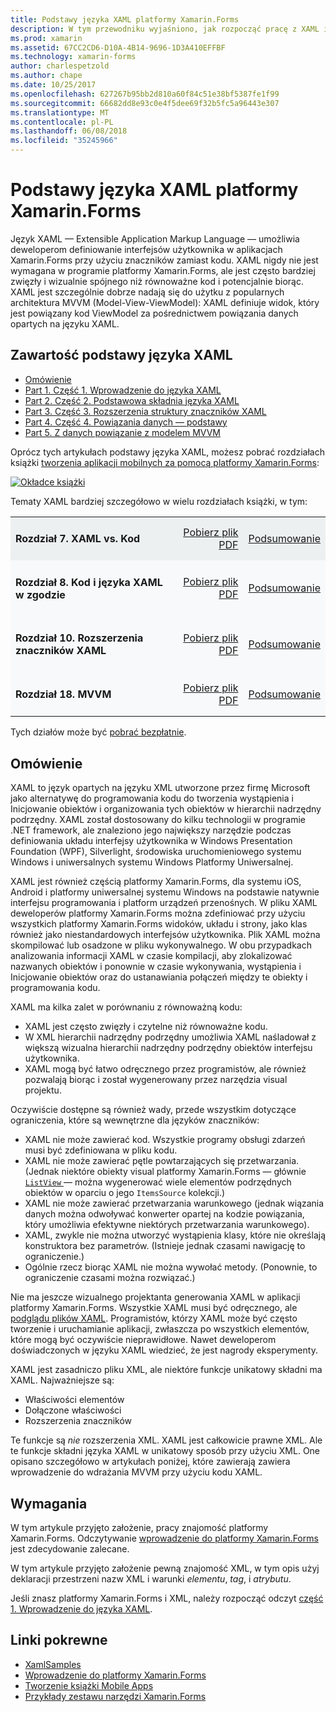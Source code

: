 ```yaml
---
title: Podstawy języka XAML platformy Xamarin.Forms
description: W tym przewodniku wyjaśniono, jak rozpocząć pracę z XAML i platform urządzeń przenośnych. XAML umożliwia deweloperom interfejsów użytkownika w aplikacji platformy Xamarin.Forms przy użyciu znaczników zamiast kodu.
ms.prod: xamarin
ms.assetid: 67CC2CD6-D10A-4B14-9696-1D3A410EFFBF
ms.technology: xamarin-forms
author: charlespetzold
ms.author: chape
ms.date: 10/25/2017
ms.openlocfilehash: 627267b95bb2d810a60f84c51e38bf5387fe1f99
ms.sourcegitcommit: 66682dd8e93c0e4f5dee69f32b5fc5a96443e307
ms.translationtype: MT
ms.contentlocale: pl-PL
ms.lasthandoff: 06/08/2018
ms.locfileid: "35245966"
---
```

# <a name="xamarinforms-xaml-basics"></a>Podstawy języka XAML platformy Xamarin.Forms

Język XAML — Extensible Application Markup Language — umożliwia deweloperom definiowanie interfejsów użytkownika w aplikacjach Xamarin.Forms przy użyciu znaczników zamiast kodu. XAML nigdy nie jest wymagana w programie platformy Xamarin.Forms, ale jest często bardziej zwięzły i wizualnie spójnego niż równoważne kod i potencjalnie biorąc. XAML jest szczególnie dobrze nadają się do użytku z popularnych architektura MVVM (Model-View-ViewModel): XAML definiuje widok, który jest powiązany kod ViewModel za pośrednictwem powiązania danych opartych na języku XAML.

## <a name="xaml-basics-contents"></a>Zawartość podstawy języka XAML

* [Omówienie](#Overview)
* [Part 1. Część 1. Wprowadzenie do języka XAML](~/xamarin-forms/xaml/xaml-basics/get-started-with-xaml.md)
* [Part 2. Część 2. Podstawowa składnia języka XAML](~/xamarin-forms/xaml/xaml-basics/essential-xaml-syntax.md)
* [Part 3. Część 3. Rozszerzenia struktury znaczników XAML](~/xamarin-forms/xaml/xaml-basics/xaml-markup-extensions.md)
* [Part 4. Część 4. Powiązania danych — podstawy](~/xamarin-forms/xaml/xaml-basics/data-binding-basics.md)
* [Part 5. Z danych powiązanie z modelem MVVM](~/xamarin-forms/xaml/xaml-basics/data-bindings-to-mvvm.md)

Oprócz tych artykułach podstawy języka XAML, możesz pobrać rozdziałach książki [tworzenia aplikacji mobilnych za pomocą platformy Xamarin.Forms](~/xamarin-forms/creating-mobile-apps-xamarin-forms/index.md):

[![](images/cover-sml.png "Okładce książki")](~/xamarin-forms/creating-mobile-apps-xamarin-forms/index.md)

Tematy XAML bardziej szczegółowo w wielu rozdziałach książki, w tym:

<table style="border:0px; box-shadow:0 0px 0px" cellpadding="0" cellspacing="2" border="0" width="85%">
<tr style="background:#ecf0f1">
  <td style="border:0px;">
    <h4>Rozdział 7. XAML vs. Kod</h4>
  </td>
  <td style="border:0px;" align="right"><a href="https://download.xamarin.com/developer/xamarin-forms-book/XamarinFormsBook-Ch07-Apr2016.pdf">Pobierz plik PDF</a> </td>
  <td style="border:0px;" align="right"><a href="~/xamarin-forms/creating-mobile-apps-xamarin-forms/summaries/chapter07.md">Podsumowanie</a></td>
</tr>
<tr style="background:#f8f9fa">
  <td style="border:0px;">
    <h4>Rozdział 8. Kod i języka XAML w zgodzie</h4>
  </td>
  <td style="border:0px;" align="right"><a href="https://download.xamarin.com/developer/xamarin-forms-book/XamarinFormsBook-Ch08-Apr2016.pdf">Pobierz plik PDF</a> </td>
  <td style="border:0px;" align="right"><a href="~/xamarin-forms/creating-mobile-apps-xamarin-forms/summaries/chapter08.md">Podsumowanie</a></td>
</tr>
<tr style="background:#f8f9fa">
  <td style="border:0px;">
    <h4>Rozdział 10. Rozszerzenia znaczników XAML</h4>
  </td>
  <td style="border:0px;" align="right"><a href="https://download.xamarin.com/developer/xamarin-forms-book/XamarinFormsBook-Ch10-Apr2016.pdf">Pobierz plik PDF</a> </td>
  <td style="border:0px;" align="right"><a href="~/xamarin-forms/creating-mobile-apps-xamarin-forms/summaries/chapter10.md">Podsumowanie</a></td>
</tr>
<tr style="background:#f8f9fa">
  <td style="border:0px;">
    <h4>Rozdział 18. MVVM</h4>
  </td>
  <td style="border:0px;" align="right"><a href="https://download.xamarin.com/developer/xamarin-forms-book/XamarinFormsBook-Ch18-Apr2016.pdf">Pobierz plik PDF</a> </td>
  <td style="border:0px;" align="right"><a href="~/xamarin-forms/creating-mobile-apps-xamarin-forms/summaries/chapter18.md">Podsumowanie</a></td></tr>
</table>

Tych działów może być [pobrać bezpłatnie](~/xamarin-forms/creating-mobile-apps-xamarin-forms/index.md).

<a name="Overview" />

## <a name="overview"></a>Omówienie

XAML to język opartych na języku XML utworzone przez firmę Microsoft jako alternatywę do programowania kodu do tworzenia wystąpienia i Inicjowanie obiektów i organizowania tych obiektów w hierarchii nadrzędny podrzędny. XAML został dostosowany do kilku technologii w programie .NET framework, ale znaleziono jego największy narzędzie podczas definiowania układu interfejsy użytkownika w Windows Presentation Foundation (WPF), Silverlight, środowiska uruchomieniowego systemu Windows i uniwersalnych systemu Windows Platformy Uniwersalnej.

XAML jest również częścią platformy Xamarin.Forms, dla systemu iOS, Android i platformy uniwersalnej systemu Windows na podstawie natywnie interfejsu programowania i platform urządzeń przenośnych. W pliku XAML deweloperów platformy Xamarin.Forms można zdefiniować przy użyciu wszystkich platformy Xamarin.Forms widoków, układu i strony, jako klas również jako niestandardowych interfejsów użytkownika. Plik XAML można skompilować lub osadzone w pliku wykonywalnego. W obu przypadkach analizowania informacji XAML w czasie kompilacji, aby zlokalizować nazwanych obiektów i ponownie w czasie wykonywania, wystąpienia i Inicjowanie obiektów oraz do ustanawiania połączeń między te obiekty i programowania kodu.

XAML ma kilka zalet w porównaniu z równoważną kodu:

-  XAML jest często zwięzły i czytelne niż równoważne kodu.
-  W XML hierarchii nadrzędny podrzędny umożliwia XAML naśladował z większą wizualna hierarchii nadrzędny podrzędny obiektów interfejsu użytkownika.
-  XAML mogą być łatwo odręcznego przez programistów, ale również pozwalają biorąc i został wygenerowany przez narzędzia visual projektu.

Oczywiście dostępne są również wady, przede wszystkim dotyczące ograniczenia, które są wewnętrzne dla języków znaczników:

-  XAML nie może zawierać kod. Wszystkie programy obsługi zdarzeń musi być zdefiniowana w pliku kodu.
-  XAML nie może zawierać pętle powtarzających się przetwarzania. (Jednak niektóre obiekty visual platformy Xamarin.Forms — głównie [ `ListView` ](https://developer.xamarin.com/api/type/Xamarin.Forms.ListView/) — można wygenerować wiele elementów podrzędnych obiektów w oparciu o jego `ItemsSource` kolekcji.)
-  XAML nie może zawierać przetwarzania warunkowego (jednak wiązania danych można odwoływać konwerter opartej na kodzie powiązania, który umożliwia efektywne niektórych przetwarzania warunkowego).
-  XAML, zwykle nie można utworzyć wystąpienia klasy, które nie określają konstruktora bez parametrów. (Istnieje jednak czasami nawigację to ograniczenie.)
-  Ogólnie rzecz biorąc XAML nie można wywołać metody. (Ponownie, to ograniczenie czasami można rozwiązać.)

Nie ma jeszcze wizualnego projektanta generowania XAML w aplikacji platformy Xamarin.Forms. Wszystkie XAML musi być odręcznego, ale [podglądu plików XAML](~/xamarin-forms/xaml/xaml-previewer.md). Programistów, którzy XAML może być często tworzenie i uruchamianie aplikacji, zwłaszcza po wszystkich elementów, które mogą być oczywiście nieprawidłowe. Nawet deweloperom doświadczonych w języku XAML wiedzieć, że jest nagrody eksperymenty.

XAML jest zasadniczo pliku XML, ale niektóre funkcje unikatowy składni ma XAML. Najważniejsze są:

- Właściwości elementów
- Dołączone właściwości
- Rozszerzenia znaczników

Te funkcje są *nie* rozszerzenia XML. XAML jest całkowicie prawne XML. Ale te funkcje składni języka XAML w unikatowy sposób przy użyciu XML. One opisano szczegółowo w artykułach poniżej, które zawierają zawiera wprowadzenie do wdrażania MVVM przy użyciu kodu XAML.

## <a name="requirements"></a>Wymagania

W tym artykule przyjęto założenie, pracy znajomość platformy Xamarin.Forms. Odczytywanie [wprowadzenie do platformy Xamarin.Forms](~/xamarin-forms/get-started/introduction-to-xamarin-forms.md) jest zdecydowanie zalecane.

W tym artykule przyjęto założenie pewną znajomość XML, w tym opis użyj deklaracji przestrzeni nazw XML i warunki *elementu*, *tag*, i *atrybutu*.

Jeśli znasz platformy Xamarin.Forms i XML, należy rozpocząć odczyt [część 1. Wprowadzenie do języka XAML](~/xamarin-forms/xaml/xaml-basics/get-started-with-xaml.md).



## <a name="related-links"></a>Linki pokrewne

- [XamlSamples](https://developer.xamarin.com/samples/xamarin-forms/XamlSamples/)
- [Wprowadzenie do platformy Xamarin.Forms](~/xamarin-forms/get-started/introduction-to-xamarin-forms.md)
- [Tworzenie książki Mobile Apps](~/xamarin-forms/creating-mobile-apps-xamarin-forms/index.md)
- [Przykłady zestawu narzędzi Xamarin.Forms](https://developer.xamarin.com/samples/xamarin-forms/all/)
